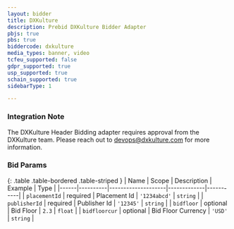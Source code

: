 ```yaml
---
layout: bidder
title: DXKulture
description: Prebid DXKulture Bidder Adapter
pbjs: true
pbs: true
biddercode: dxkulture
media_types: banner, video
tcfeu_supported: false
gdpr_supported: true
usp_supported: true
schain_supported: true
sidebarType: 1

---
```


### Integration Note

The DXKulture Header Bidding adapter requires approval from the DXKulture team. Please reach out to <devops@dxkulture.com> for more information.

### Bid Params

{: .table .table-bordered .table-striped }
| Name | Scope    | Description        | Example     | Type      |
|------|----------|--------------------|-------------|-----------|
| `placementId` | required | Placement Id | `'1234abcd'` | `string`  |
| `publisherId` | required | Publisher Id       | `'12345'`     | `string` |
| `bidfloor` | optional | Bid Floor       | `2.3`     | `float` |
| `bidfloorcur` | optional | Bid Floor Currency       | `'USD'`     | `string` |
